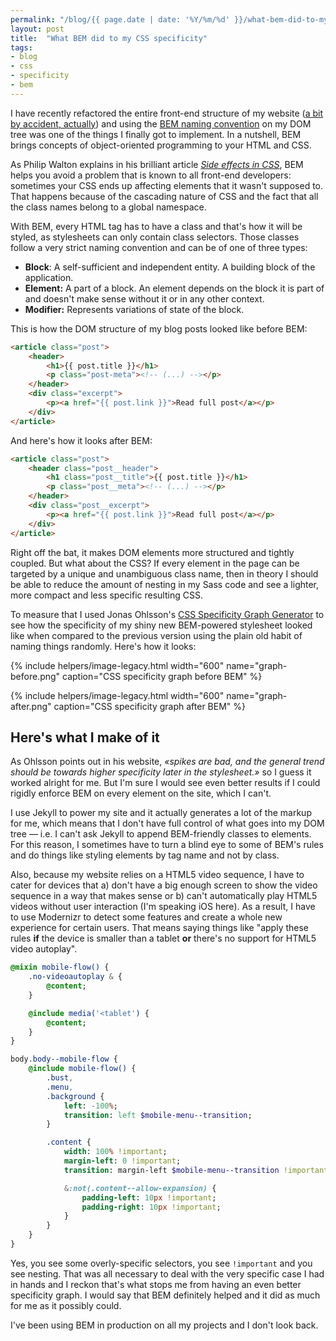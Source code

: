 ```yaml
---
permalink: "/blog/{{ page.date | date: '%Y/%m/%d' }}/what-bem-did-to-my-css-specificity.html"
layout: post
title:  "What BEM did to my CSS specificity"
tags:
- blog
- css
- specificity
- bem
---
```

I have recently refactored the entire front-end structure of my website ([a bit by accident, actually](https://twitter.com/eduardoboucas/status/573609357914603520)) and using the [BEM naming convention](http://csswizardry.com/2013/01/mindbemding-getting-your-head-round-bem-syntax/) on my DOM tree was one of the things I finally got to implement.<!--more-->
In a nutshell, BEM brings concepts of object-oriented programming to your HTML and CSS. 

As Philip Walton explains in his brilliant article *[Side effects in CSS](http://philipwalton.com/articles/side-effects-in-css/)*, BEM helps you avoid a problem that is known to all front-end developers: sometimes your CSS ends up affecting elements that it wasn't supposed to. That happens because of the cascading nature of CSS and the fact that all the class names belong to a global namespace.

With BEM, every HTML tag has to have a class and that's how it will be styled, as stylesheets can only contain class selectors. Those classes follow a very strict naming convention and can be of one of three types:

- **Block**: A self-sufficient and independent entity. A building block of the application.
- **Element:** A part of a block. An element depends on the block it is part of and doesn't make sense without it or in any other context.
- **Modifier:** Represents variations of state of the block.

This is how the DOM structure of my blog posts looked like before BEM:

```html
<article class="post">
	<header>
		<h1>{{ post.title }}</h1>
		<p class="post-meta"><!-- (...) --></p>
	</header>
	<div class="excerpt">
		<p><a href="{{ post.link }}">Read full post</a></p>
	</div>
</article>
```

And here's how it looks after BEM:

```html
<article class="post">
	<header class="post__header">
		<h1 class="post__title">{{ post.title }}</h1>
		<p class="post__meta"><!-- (...) --></p>
	</header>
	<div class="post__excerpt">
		<p><a href="{{ post.link }}">Read full post</a></p>
	</div>
</article>
```

Right off the bat, it makes DOM elements more structured and tightly coupled. But what about the CSS? If every element in the page can be targeted by a unique and unambiguous class name, then in theory I should be able to reduce the amount of nesting in my Sass code and see a lighter, more compact and less specific resulting CSS.

To measure that I used Jonas Ohlsson's [CSS Specificity Graph Generator](http://jonassebastianohlsson.com/specificity-graph/) to see how the specificity of my shiny new BEM-powered stylesheet looked like when compared to the previous version using the plain old habit of naming things randomly. Here's how it looks:

{% include helpers/image-legacy.html width="600" name="graph-before.png" caption="CSS specificity graph before BEM" %}

{% include helpers/image-legacy.html width="600" name="graph-after.png" caption="CSS specificity graph after BEM" %}

## Here's what I make of it

As Ohlsson points out in his website, *«spikes are bad, and the general trend should be towards higher specificity later in the stylesheet.»* so I guess it worked alright for me. But I'm sure I would see even better results if I could rigidly enforce BEM on every element on the site, which I can't. 

I use Jekyll to power my site and it actually generates a lot of the markup for me, which means that I don't have full control of what goes into my DOM tree — i.e. I can't ask Jekyll to append BEM-friendly classes to elements. For this reason, I sometimes have to turn a blind eye to some of BEM's rules and do things like styling elements by tag name and not by class.

Also, because my website relies on a HTML5 video sequence, I have to cater for devices that a) don't have a big enough screen to show the video sequence in a way that makes sense or b) can't automatically play HTML5 videos without user interaction (I'm speaking iOS here). As a result, I have to use Modernizr to detect some features and create a whole new experience for certain users. That means saying things like "apply these rules **if** the device is smaller than a tablet **or** there's no support for HTML5 video autoplay".

```sass
@mixin mobile-flow() {
	.no-videoautoplay & {
		@content;
	}

	@include media('<tablet') {
		@content;
	}	
}

body.body--mobile-flow {
	@include mobile-flow() {
		.bust,
		.menu,
		.background {
			left: -100%;
			transition: left $mobile-menu--transition;
		}

		.content {
			width: 100% !important;
			margin-left: 0 !important;
			transition: margin-left $mobile-menu--transition !important;

			&:not(.content--allow-expansion) {
				padding-left: 10px !important;
				padding-right: 10px !important;
			}
		}
	}
}
```

Yes, you see some overly-specific selectors, you see `!important` and you see nesting. That was all necessary to deal with the very specific case I had in hands and I reckon that's what stops me from having an even better specificity graph. I would say that BEM definitely helped and it did as much for me as it possibly could.

I've been using BEM in production on all my projects and I don't look back.<!--tomb-->